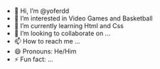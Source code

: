 - 👋 Hi, I’m @yoferdd
- 👀 I’m interested in Video Games and Basketball
- 🌱 I’m currently learning Html and Css
- 💞️ I’m looking to collaborate on ...
- 📫 How to reach me ...
- 😄 Pronouns: He/Him
- ⚡ Fun fact: ...

<!---
yoferdd/yoferdd is a ✨ special ✨ repository because its `README.md` (this file) appears on your GitHub profile.
You can click the Preview link to take a look at your changes.
--->
